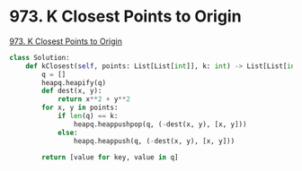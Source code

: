 # 973. K Closest Points to Origin

[973. K Closest Points to Origin](https://leetcode.com/problems/k-closest-points-to-origin/)

```python
class Solution:
    def kClosest(self, points: List[List[int]], k: int) -> List[List[int]]:
        q = []
        heapq.heapify(q)
        def dest(x, y):
            return x**2 + y**2
        for x, y in points:
            if len(q) == k:
                heapq.heappushpop(q, (-dest(x, y), [x, y]))
            else:
                heapq.heappush(q, (-dest(x, y), [x, y]))

        return [value for key, value in q]
```

